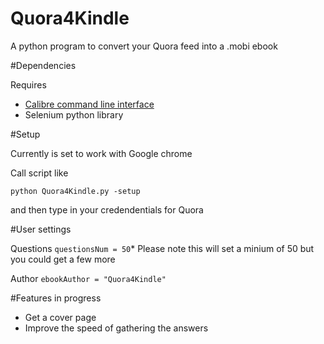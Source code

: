 # Quora4Kindle
A python program to convert your Quora feed into a .mobi ebook

#Dependencies

Requires
<ul>
  <li><a href="https://calibre-ebook.com/">Calibre command line interface</a></li>
  <li>Selenium python library</li>
</ul>

#Setup 

Currently is set to work with Google chrome

Call script like

  ```python Quora4Kindle.py -setup```
  
and then type in your credendentials for Quora

#User settings

Questions 
  ```questionsNum = 50```* Please note this will set a minium of 50 but you could get a few more
  
Author 
  ```ebookAuthor = "Quora4Kindle"```
  
#Features in progress
 
 <ul>
  <li>Get a cover page</li>
  <li>Improve the speed of gathering the answers</li>
 </ul>
  
 
  






